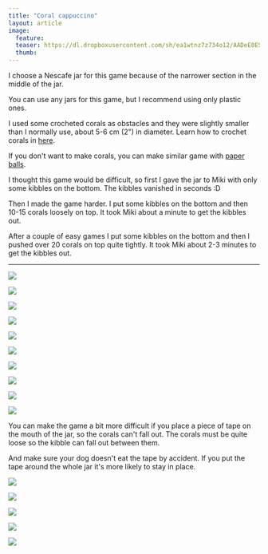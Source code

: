 ```yaml
---
title: "Coral cappuccino"
layout: article
image:
  feature:
  teaser: https://dl.dropboxusercontent.com/sh/ea1wtnz7z734o12/AADeE0ESyZifLOulpQ_lKEdca/aktivointi/nescafe-purkki/DS11538-245px.jpg
  thumb:
---
```


I choose a Nescafe jar for this game because of the narrower section in the middle of the jar.

You can use any jars for this game, but I recommend using only plastic ones.

I used some crocheted corals as obstacles and they were slightly smaller than I normally use, about 5-6 cm (2") in diameter. Learn how to crochet corals in [here](/en/activation/corals/).

If you don't want to make corals, you can make similar game with [paper balls](/en/activation/small-games/#paperballs).

I thought this game would be difficult, so first I gave the jar to Miki with only some kibbles on the bottom. The kibbles vanished in seconds :D

Then I made the game harder. I put some kibbles on the bottom and then 10-15 corals loosely on top. It took Miki about a minute to get the kibbles out.

After a couple of easy games I put some kibbles on the bottom and then I pushed over 20 corals on top quite tightly. It took Miki about 2-3 minutes to get the kibbles out.

---

[![](https://dl.dropboxusercontent.com/sh/ea1wtnz7z734o12/AADE8N_cD3PAVWpt6dM0M1gDa/aktivointi/nescafe-purkki/DS11428-800px.jpg)](https://dl.dropboxusercontent.com/sh/ea1wtnz7z734o12/AADcMmrKLvSxf0ruB5e4kIMna/aktivointi/nescafe-purkki/DS11428.jpg)

[![](https://dl.dropboxusercontent.com/sh/ea1wtnz7z734o12/AACh6OIf7Jyg69pYjQETLhEia/aktivointi/nescafe-purkki/DS11422-800px.jpg)](https://dl.dropboxusercontent.com/sh/ea1wtnz7z734o12/AADtLUBbdmmd2zPtAxWlUM_Za/aktivointi/nescafe-purkki/DS11422.jpg)

[![](https://dl.dropboxusercontent.com/sh/ea1wtnz7z734o12/AAB6u5qUoaitqQVs1lENbq31a/aktivointi/nescafe-purkki/DS11430-800px.jpg)](https://dl.dropboxusercontent.com/sh/ea1wtnz7z734o12/AABJLC5eXrbGg5vl9OHT9f74a/aktivointi/nescafe-purkki/DS11430.jpg)

[![](https://dl.dropboxusercontent.com/sh/ea1wtnz7z734o12/AAAryMB8_CvzdL_lzkXfYlFMa/aktivointi/nescafe-purkki/DS11461-800px.jpg)](https://dl.dropboxusercontent.com/sh/ea1wtnz7z734o12/AACnPtAtzzSLZLOR06QBk4yXa/aktivointi/nescafe-purkki/DS11461.jpg)

[![](https://dl.dropboxusercontent.com/sh/ea1wtnz7z734o12/AAAZVyD8wO9hPvRxkSunxpOna/aktivointi/nescafe-purkki/DS11521-800px.jpg)](https://dl.dropboxusercontent.com/sh/ea1wtnz7z734o12/AADaYw_GWFsTk1pFWSHV5ltea/aktivointi/nescafe-purkki/DS11521.jpg)

[![](https://dl.dropboxusercontent.com/sh/ea1wtnz7z734o12/AACF-oAwRPaujWnDIo1FU0wna/aktivointi/nescafe-purkki/DS11538-800px.jpg)](https://dl.dropboxusercontent.com/sh/ea1wtnz7z734o12/AACmVeCfDLWVVBzdV1VieTpZa/aktivointi/nescafe-purkki/DS11538.jpg)

[![](https://dl.dropboxusercontent.com/sh/ea1wtnz7z734o12/AAARPdEWDDN19-82mb--hmY5a/aktivointi/nescafe-purkki/DS11583-800px.jpg)](https://dl.dropboxusercontent.com/sh/ea1wtnz7z734o12/AACQsM4ICqI0YiZ7OG_F2bHma/aktivointi/nescafe-purkki/DS11583.jpg)

[![](https://dl.dropboxusercontent.com/sh/ea1wtnz7z734o12/AAAdgvCSepG3X_H6cDaGvRgua/aktivointi/nescafe-purkki/DS11601-800px.jpg)](https://dl.dropboxusercontent.com/sh/ea1wtnz7z734o12/AACrrVwfG4-UCVH5PWyPL_oia/aktivointi/nescafe-purkki/DS11601.jpg)

[![](https://dl.dropboxusercontent.com/sh/ea1wtnz7z734o12/AAAPovZLaT1dIeaKPPSGh0tia/aktivointi/nescafe-purkki/DS11636-800px.jpg)](https://dl.dropboxusercontent.com/sh/ea1wtnz7z734o12/AAAq4L_Y0e4ljz8OEsgnQUsia/aktivointi/nescafe-purkki/DS11636.jpg)

[![](https://dl.dropboxusercontent.com/sh/ea1wtnz7z734o12/AAAd27nwcABVRAhnf7020Vnca/aktivointi/nescafe-purkki/DS11699-800px.jpg)](https://dl.dropboxusercontent.com/sh/ea1wtnz7z734o12/AAACATIJ833LNBWzjLB6Mg27a/aktivointi/nescafe-purkki/DS11699.jpg)

You can make the game a bit more difficult if you place a piece of tape on the mouth of the jar, so the corals can't fall out. The corals must be quite loose so the kibble can fall out between them.

And make sure your dog doesn't eat the tape by accident. If you put the tape around the whole jar it's more likely to stay in place.

[![](https://dl.dropboxusercontent.com/sh/ea1wtnz7z734o12/AAB-Srcb3K4aidFstohVo8lya/aktivointi/nescafe-purkki/DS39983-800px.jpg)](https://dl.dropboxusercontent.com/sh/ea1wtnz7z734o12/AAAAWBdg6SChTKFhvlIZeCO8a/aktivointi/nescafe-purkki/DS39983.jpg)

[![](https://dl.dropboxusercontent.com/sh/ea1wtnz7z734o12/AABM-5cAeSpZq5zM41-QbUyfa/aktivointi/nescafe-purkki/DS40009-800px.jpg)](https://dl.dropboxusercontent.com/sh/ea1wtnz7z734o12/AABD8RG7v0uicoLM_tPRY7GPa/aktivointi/nescafe-purkki/DS40009.jpg)

[![](https://dl.dropboxusercontent.com/sh/ea1wtnz7z734o12/AADPNTVvAN_j2bEAUd3tQPWpa/aktivointi/nescafe-purkki/DS40010-800px.jpg)](https://dl.dropboxusercontent.com/sh/ea1wtnz7z734o12/AADGXOhRW0LQO1Qo6nQqW4p3a/aktivointi/nescafe-purkki/DS40010.jpg)

[![](https://dl.dropboxusercontent.com/sh/ea1wtnz7z734o12/AABW4p1s59pSGacmEboigGwca/aktivointi/nescafe-purkki/DS40014-800px.jpg)](https://dl.dropboxusercontent.com/sh/ea1wtnz7z734o12/AACJZcVeNqifjyVxVOq3PssAa/aktivointi/nescafe-purkki/DS40014.jpg)

[![](https://dl.dropboxusercontent.com/sh/ea1wtnz7z734o12/AACffMiKlNyznGy3Sr8udGJBa/aktivointi/nescafe-purkki/DS40015-800px.jpg)](https://dl.dropboxusercontent.com/sh/ea1wtnz7z734o12/AAAucjl7OtYsteCdIDkyPWyVa/aktivointi/nescafe-purkki/DS40015.jpg)
